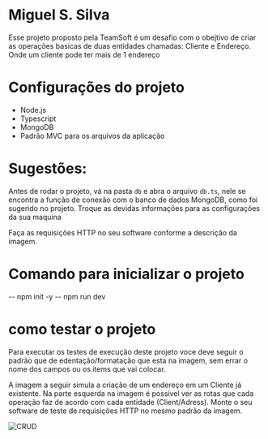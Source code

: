 # Miguel S. Silva

Esse projeto proposto pela TeamSoft é um desafio  com o obejtivo de criar as operações basicas de duas entidades chamadas:
Cliente e Endereço. Onde um cliente pode ter mais de 1 endereço

# Configurações do projeto
- Node.js
- Typescript
- MongoDB 
- Padrão MVC para os arquivos da aplicação

# Sugestões:
Antes de rodar o projeto, vá na pasta `db` e abra o arquivo `db.ts`, nele se encontra a função de conexão com o banco de dados MongoDB, como foi sugerido no projeto. Troque as devidas informações para as configurações da sua maquina

Faça as requisições HTTP no seu software conforme a descrição da imagem.

# Comando para inicializar o projeto
-- npm init -y
-- npm run dev


# como testar o projeto
Para executar os testes de execução deste projeto voce deve seguir o padrão que de edentação/formatação que esta na imagem, sem errar o nome dos campos ou os items que vai colocar.

A imagem a seguir simula a criação de um endereço em um Cliente já existente.
Na parte esquerda na imagem é possivel ver as rotas que cada operação faz de acordo com cada entidade (Client/Adress). Monte o seu software de teste de requisições HTTP no mesmo padrão da imagem.


![CRUD](https://user-images.githubusercontent.com/69445570/231390191-df5c05ac-4caf-4aee-bd95-4bb953b096a7.png)







